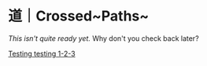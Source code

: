 # 道｜Crossed~Paths~ 

*This isn't quite ready yet.* Why don't you check back later? 



[Testing testing 1-2-3](/htfiles/HousingInsec.html) 
